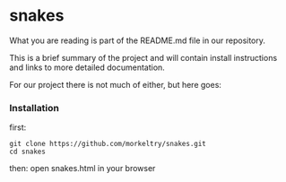 # snakes

What you are reading is part of the README.md file in our repository.

This is a brief summary of the project and will contain install instructions and links to more detailed documentation.

For our project there is not much of either, but here goes:

### Installation
first:

```
git clone https://github.com/morkeltry/snakes.git
cd snakes
```
then: open snakes.html in your browser